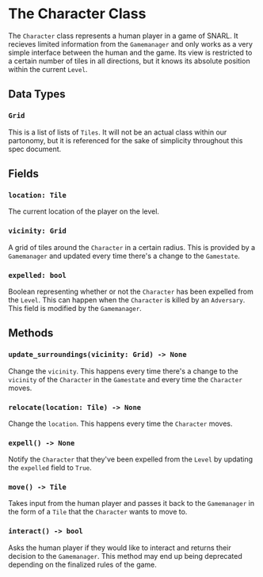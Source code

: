 # The Character Class

The `Character` class represents a human player in a game of SNARL. It recieves limited information from the `Gamemanager` and only works as a very simple interface between the human and the game. Its view is restricted to a certain number of tiles in all directions, but it knows its absolute position within the current `Level`.

## Data Types
### `Grid`
This is a list of lists of `Tiles`. It will not be an actual class within our partonomy, but it is referenced for the sake of simplicity throughout this spec document.

## Fields

### `location: Tile`
The current location of the player on the level.

### `vicinity: Grid`
A grid of tiles around the `Character` in a certain radius. This is provided by a `Gamemanager` and updated every time there's a change to the `Gamestate`.

### `expelled: bool`
Boolean representing whether or not the `Character` has been expelled from the `Level`. This can happen when the `Character` is killed by an `Adversary`. This field is modified by the `Gamemanager`.

## Methods

### `update_surroundings(vicinity: Grid) -> None`
Change the `vicinity`. This happens every time there's a change to the `vicinity` of the `Character` in the `Gamestate` and every time the `Character` moves.

### `relocate(location: Tile) -> None`
Change the `location`. This happens every time the `Character` moves.

### `expell() -> None`
Notify the `Character` that they've been expelled from the `Level` by updating the `expelled` field to `True`.

### `move() -> Tile`
Takes input from the human player and passes it back to the `Gamemanager` in the form of a `Tile` that the `Character` wants to move to.

### `interact() -> bool`
Asks the human player if they would like to interact and returns their decision to the `Gamemanager`. This method may end up being deprecated depending on the finalized rules of the game.